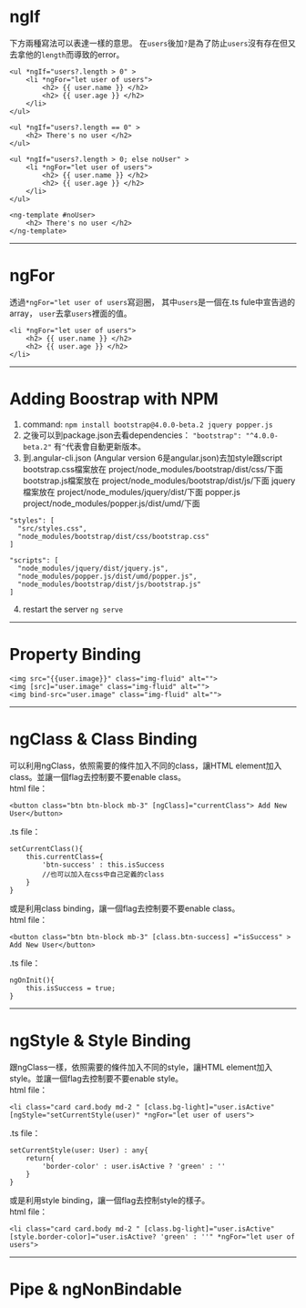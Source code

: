 # ngIf
下方兩種寫法可以表達一樣的意思。
在`users`後加`?`是為了防止`users`沒有存在但又去拿他的`length`而導致的error。
```
<ul *ngIf="users?.length > 0" >
    <li *ngFor="let user of users">
        <h2> {{ user.name }} </h2>
        <h2> {{ user.age }} </h2>
    </li>
</ul>

<ul *ngIf="users?.length == 0" >
    <h2> There's no user </h2>
</ul>
```

```
<ul *ngIf="users?.length > 0; else noUser" >
    <li *ngFor="let user of users">
        <h2> {{ user.name }} </h2>
        <h2> {{ user.age }} </h2>
    </li>
</ul>

<ng-template #noUser>
    <h2> There's no user </h2>
</ng-template>
```

***

# ngFor
透過`*ngFor="let user of users`寫迴圈，
其中`users`是一個在.ts fule中宣告過的array，
`user`去拿`users`裡面的值。
```
<li *ngFor="let user of users">
    <h2> {{ user.name }} </h2>
    <h2> {{ user.age }} </h2>
</li>
```

***

# Adding Boostrap with NPM
1. command: `npm install bootstrap@4.0.0-beta.2 jquery popper.js`
2. 之後可以到package.json去看dependencies：
`"bootstrap": "^4.0.0-beta.2"`
有`^`代表會自動更新版本。
3. 到.angular-cli.json (Angular version 6是angular.json)去加style跟script
bootstrap.css檔案放在 project/node_modules/bootstrap/dist/css/下面
bootstrap.js檔案放在 project/node_modules/bootstrap/dist/js/下面
jquery檔案放在 project/node_modules/jquery/dist/下面
popper.js project/node_modules/popper.js/dist/umd/下面

```
"styles": [
  "src/styles.css",
  "node_modules/bootstrap/dist/css/bootstrap.css"
]
```
```
"scripts": [
  "node_modules/jquery/dist/jquery.js",
  "node_modules/popper.js/dist/umd/popper.js",
  "node_modules/bootstrap/dist/js/bootstrap.js"
]
```
4. restart the server `ng serve`

***

# Property Binding
```
<img src="{{user.image}}" class="img-fluid" alt="">
<img [src]="user.image" class="img-fluid" alt="">
<img bind-src="user.image" class="img-fluid" alt="">
```

***

# ngClass & Class Binding
可以利用ngClass，依照需要的條件加入不同的class，讓HTML element加入class。並讓一個flag去控制要不要enable class。    
html file：
```
<button class="btn btn-block mb-3" [ngClass]="currentClass"> Add New User</button>
```
.ts file：
```
setCurrentClass(){
    this.currentClass={
        'btn-success' : this.isSuccess 
        //也可以加入在css中自己定義的class
    }
}
```

或是利用class binding，讓一個flag去控制要不要enable class。   
html file：
```
<button class="btn btn-block mb-3" [class.btn-success] ="isSuccess" > Add New User</button>
```
.ts file：
```
ngOnInit(){
    this.isSuccess = true;
}
```

***

# ngStyle & Style Binding
跟ngClass一樣，依照需要的條件加入不同的style，讓HTML element加入style。並讓一個flag去控制要不要enable style。    
html file：
```
<li class="card card.body md-2 " [class.bg-light]="user.isActive"[ngStyle="setCurrentStyle(user)" *ngFor="let user of users">
```
.ts file：
```
setCurrentStyle(user: User) : any{
    return{
        'border-color' : user.isActive ? 'green' : '' 
    }
}
```

或是利用style binding，讓一個flag去控制style的樣子。   
html file：
```
<li class="card card.body md-2 " [class.bg-light]="user.isActive" [style.border-color]="user.isActive? 'green' : ''" *ngFor="let user of users">
```

***

# Pipe & ngNonBindable


